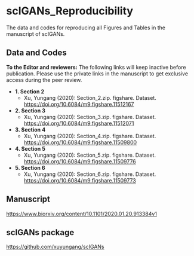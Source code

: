 # scIGANs_Reproducibility
The data and codes for reproducing all Figures and Tables in the manuscript of scIGANs.

## Data and Codes
**To the Editor and reviewers:**
The following links will keep inactive before publication. Please use the private links in the manuscript to get exclusive access during the peer review.
- **1. Section 2**
  - Xu, Yungang (2020): Section_2.zip. figshare. Dataset. https://doi.org/10.6084/m9.figshare.11512167
- **2. Section 3**
  - Xu, Yungang (2020): Section_3.zip. figshare. Dataset. https://doi.org/10.6084/m9.figshare.11512071
- **3. Section 4**
  - Xu, Yungang (2020): Section_4.zip. figshare. Dataset. https://doi.org/10.6084/m9.figshare.11509800
- **4. Section 5**
  - Xu, Yungang (2020): Section_5.zip. figshare. Dataset. https://doi.org/10.6084/m9.figshare.11509776
- **5. Section 6**
  - Xu, Yungang (2020): Section_6.zip. figshare. Dataset. https://doi.org/10.6084/m9.figshare.11509773
## Manuscript
https://www.biorxiv.org/content/10.1101/2020.01.20.913384v1
## scIGANs package
https://github.com/xuyungang/scIGANs
